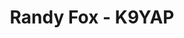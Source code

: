 ---
title: Randy Fox - K9YAP
description: Member
# email_hash: 7ed137bc74aa906a562434ca1f8ea515
images:
- headshot.png
socials:
  # github: jbouse
  email: K9YAP@thefoxden.com
---